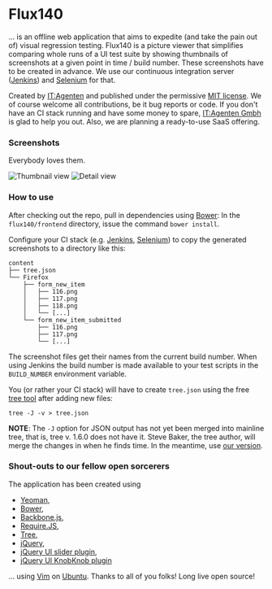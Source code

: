 # Flux140

... is an offline web application that aims to expedite (and take the pain out of) visual regression testing. Flux140 is a picture viewer that simplifies comparing whole runs of a UI test suite by showing thumbnails of screenshots at a given point in time / build number. These screenshots have to be created in advance. We use our continuous integration server ([Jenkins](http://jenkins-ci.org/)) and [Selenium](http://docs.seleniumhq.org/projects/webdriver/) for that.

Created by [IT:Agenten](http://www.it-agenten.com "a Munich-based IT dev shop. We're awesome, check us out :)") and published under the permissive [MIT license](license.txt). We of course welcome all contributions, be it bug reports or code. If you don't have an CI stack running and have some money to spare, [IT:Agenten Gmbh](http://www.it-agenten.com/) is glad to help you out. Also, we are planning a ready-to-use SaaS offering.

### Screenshots

Everybody loves them.


![Thumbnail view](docs/Screenshot3.png)
![Detail view](docs/Screenshot4.png)



### How to use

After checking out the repo, pull in dependencies using [Bower](http://bower.io/): In the ```flux140/frontend``` directory, issue the command ```bower install```.

Configure your CI stack (e.g. [Jenkins](http://www.jenkins-ci.org/), [Selenium](http://docs.seleniumhq.org/projects/webdriver/)) to copy the generated screenshots to a directory like this:

    content
    ├── tree.json
    └── Firefox
        ├── form_new_item
        │   ├── 116.png
        │   ├── 117.png
        │   ├── 118.png
        │   └── [...]
        └── form_new_item_submitted
            ├── 116.png
            ├── 117.png
            └── [...]

The screenshot files get their names from the current build number. When using Jenkins the build number is made available to your test scripts in the `BUILD_NUMBER` environment variable.

You (or rather your CI stack) will have to create `tree.json` using the free [tree tool](http://mama.indstate.edu/users/ice/tree/)  after adding new files:

    tree -J -v > tree.json

**NOTE**: The `-J` option for JSON output has not yet been merged into mainline tree, that is, tree v. 1.6.0 does not have it. Steve Baker, the tree author, will merge the changes in when he finds time. In the meantime, use [our version](https://github.com/itagenten/tree/tree/json).


### Shout-outs to our fellow open sorcerers

The application has been created using

* [Yeoman](http://yeoman.io/),
* [Bower](http://bower.io/),
* [Backbone.js](http://backbonejs.org/), 
* [Require.JS](http://requirejs.org/),
* [Tree](http://mama.indstate.edu/users/ice/tree/),
* [jQuery](http://jquery.com/),
* [jQuery UI slider plugin](http://jqueryui.com/slider/),
* [jQuery UI KnobKnob plugin](https://github.com/martinaglv/KnobKnob)

... using [Vim](http://www.vim.org/) on [Ubuntu](http://www.ubuntu.com/). Thanks to all of you folks! Long live open source!
